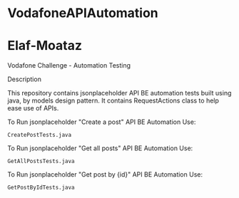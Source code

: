 # VodafoneAPIAutomation
# Elaf-Moataz
 Vodafone Challenge - Automation Testing

Description

  This repository contains jsonplaceholder API BE automation tests built using java, by models design pattern. 
It contains RequestActions class to help ease use of APIs.
  
  To Run jsonplaceholder "Create a post" API BE Automation Use:

    CreatePostTests.java
    
  To Run jsonplaceholder "Get all posts" API BE Automation Use:

    GetAllPostsTests.java
    
  To Run jsonplaceholder "Get post by {id}" API BE Automation Use:

    GetPostByIdTests.java
